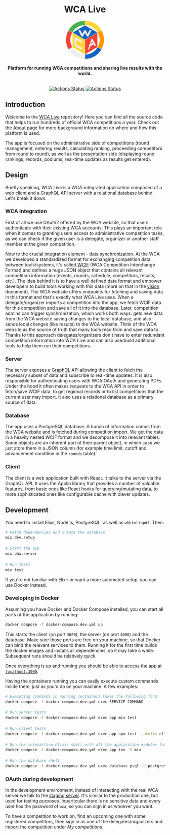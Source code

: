<h1 align="center">WCA Live</h1>
<div align="center">
  <img height="120" src="client/public/favicon.png" />
</div>
<br />
<div align="center">
  <strong>
    Platform for running WCA competitions and sharing live results with the world.
  </strong>
</div>
<br />
<div align="center">

  [![Actions Status](https://github.com/thewca/wca-live/workflows/Test/badge.svg)](https://github.com/thewca/wca-live/actions)
  [![Actions Status](https://github.com/thewca/wca-live/workflows/Deploy/badge.svg)](https://github.com/thewca/wca-live/actions)

</div>

## Introduction


Welcome to the [WCA Live](https://live.worldcubeassociation.org) repository!
Here you can find all the source code that helps to run hundreds of official
WCA competitions a year. Check out the [About](https://live.worldcubeassociation.org/about)
page for more background information on where and how this platform is used.

The app is focused on the administrative side of competitions (round management,
entering results, calculating ranking, proceeding competitors from round to round),
as well as the presentation side (displaying round rankings, records, podiums,
real-time updates as results get entered).

## Design

Briefly speaking, WCA Live is a WCA-integrated application composed of a web
client and a GraphQL API server with a relational database behind. Let's break
it down.

### WCA Integration

First of all we use OAuth2 offered by the WCA website, so that users authenticate
with their existing WCA accounts. This plays an important role when it comes to
granting users access to administrative competition tasks, as we can check if the
given user is a delegate, organizer or another staff member at the given competition.

Now to the crucial integration element - data synchronization. At the WCA we developed
a standardized format for exchanging competition data between tools/systems, it's
called [WCIF](https://github.com/thewca/wcif/blob/master/specification.md) (WCA Competition Interchange Format)
and defines a huge JSON object that contains all relevant competition information
(events, rounds, schedule, competitors, results, etc.). The idea behind it is to
have a well defined data format and empower developers to build tools working with
this data (more on that in the [vision](https://github.com/thewca/wcif/blob/master/vision.md)
document). The WCA website offers endpoints for fetching and saving data in this
format and that's exactly what WCA Live uses. When a delegate/organizer imports a
competition into the app, we fetch WCIF data for this competition and save all of
it into the database. Later, competition admins can trigger synchronization, which
works both ways: gets new data from the WCA website saving changes to the local
database, and also sends local changes (like results) to the WCA website. Think of
the WCA website as the source of truth that many tools read from and save data to.
Thanks to this approach delegates/organizers don't have to enter redundant competition
information into WCA Live and can also use/build additional tools to help them run
their competitions.

### Server

The server exposes a [GraphQL](https://graphql.org) API allowing the client to fetch
the necessary subset of data and subscribe to real-time updates. It is also responsible
for authenticating users with WCA OAuth and generating PDFs. Under the hood it often
makes requests to the WCA API in order to fetch/save WCIF data, to get regional records
or to list competitions that the current user may import. It also uses a relational
database as a primary source of data.

### Database

The app uses a PostgreSQL database. A bunch of information comes from the WCA website
and is fetched during competition import. We get the data in a heavily nested WCIF
format and we decompose it into relevant tables. Some objects are an inherent part
of their parent object, in which case we just store them in a JSON column (for example
time limit, cutoff and advancement condition in the `rounds` table).

### Client

The client is a web application built with React. It talks to the server via the
GraphQL API. It uses the Apollo library that provides a number of valuable features,
from basic ones like React hooks for querying/mutating data, to more sophisticated
ones like configurable cache with clever updates.

## Development

You need to install Elixir, Node.js, PostgreSQL, as well as `wkhtmltopdf`. Then:

```sh
# Fetch dependencies and create the database
mix dev.setup

# Start the app
mix phx.server

# Run tests
mix test
```

If you're not familiar with Elixir or want a more automated setup, you can use
Docker instead.

### Developing in Docker

Assuming you have Docker and Docker Compose installed, you can start all parts
of the application by running:

```sh
docker compose -f docker-compose.dev.yml up
```

This starts the client (on port `3000`), the server (on port `4000`) and the database.
Make sure those ports are free on your machine, so that Docker can bind the relevant
services to them. Running it for the first time builds the docker images and installs
all dependencies, so it may take a while. Subsequent runs should be relatively quick.

Once everything is up and running you should be able to access the app at
[`localhost:3000`](http://localhost:3000).

Having the containers running you can easily execute custom commands inside them,
just as you'd do on your machine. A few examples:

```sh
# Executing commands in running containers takes the following form:
docker compose -f docker-compose.dev.yml exec SERVICE COMMAND

# Run server tests
docker compose -f docker-compose.dev.yml exec app mix test

# Run client tests
docker compose -f docker-compose.dev.yml exec app npm test --prefix client

# Run the interactive Elixir shell with all the application modules loaded
docker compose -f docker-compose.dev.yml exec app iex -S mix

# Run the database shell
docker compose -f docker-compose.dev.yml exec database psql -U postgres wca_live_dev
```

### OAuth during development

In the development environment, instead of interacting with the real WCA server we
talk to the [staging server](https://staging.worldcubeassociation.org). It's similar
to the production one, but used for testing purposes. Inparticular there is no sensitive
data and every user has the password of `wca`, so you can sign in as whoever you want.

To have a competition to work on, find an upcoming one with some registered competitors,
then sign in as one of the delegates/organizers and import the competition under
*My competitions*.
